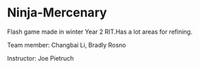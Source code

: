 Ninja-Mercenary
===============

Flash game made in winter Year 2 RIT.Has a lot areas for refining.

Team member: Changbai Li, Bradly Rosno

Instructor: Joe Pietruch
